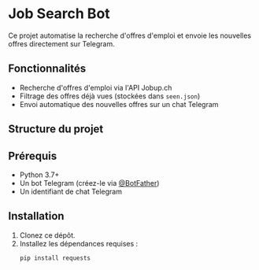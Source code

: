 # Job Search Bot 

Ce projet automatise la recherche d'offres d'emploi et envoie les nouvelles offres directement sur Telegram.

## Fonctionnalités

- Recherche d'offres d'emploi via l'API Jobup.ch
- Filtrage des offres déjà vues (stockées dans `seen.json`)
- Envoi automatique des nouvelles offres sur un chat Telegram

## Structure du projet

## Prérequis

- Python 3.7+
- Un bot Telegram (créez-le via [@BotFather](https://t.me/BotFather))
- Un identifiant de chat Telegram

## Installation

1. Clonez ce dépôt.
2. Installez les dépendances requises :
   ```sh
   pip install requests
   ```